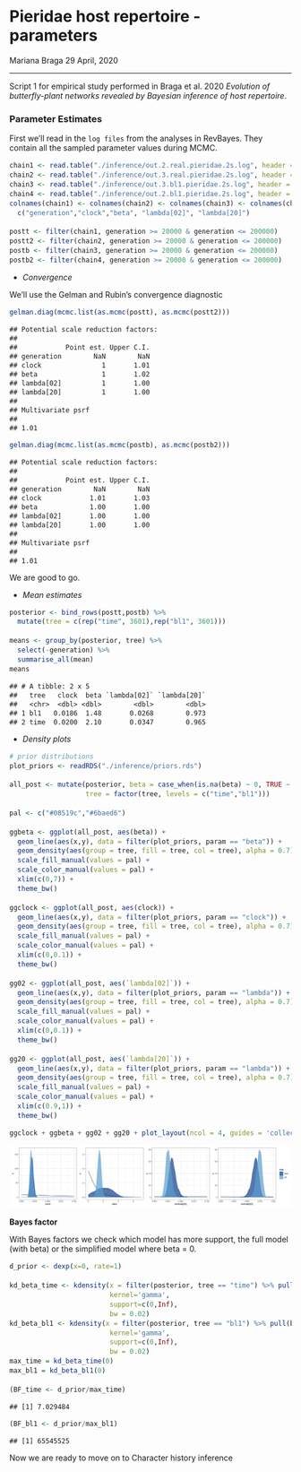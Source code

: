 Pieridae host repertoire - parameters
================
Mariana Braga
29 April, 2020

-----

Script 1 for empirical study performed in Braga et al. 2020 *Evolution
of butterfly-plant networks revealed by Bayesian inference of host
repertoire*.

### Parameter Estimates

First we’ll read in the `log files` from the analyses in RevBayes. They
contain all the sampled parameter values during MCMC.

``` r
chain1 <- read.table("./inference/out.2.real.pieridae.2s.log", header = TRUE)[,c(1,5,7:9)]
chain2 <- read.table("./inference/out.3.real.pieridae.2s.log", header = TRUE)[,c(1,5,7:9)]
chain3 <- read.table("./inference/out.3.bl1.pieridae.2s.log", header = TRUE)[,c(1,5,7:9)]
chain4 <- read.table("./inference/out.2.bl1.pieridae.2s.log", header = TRUE)[,c(1,5,7:9)]
colnames(chain1) <- colnames(chain2) <- colnames(chain3) <- colnames(chain4) <- 
  c("generation","clock","beta", "lambda[02]", "lambda[20]")

postt <- filter(chain1, generation >= 20000 & generation <= 200000)
postt2 <- filter(chain2, generation >= 20000 & generation <= 200000)
postb <- filter(chain3, generation >= 20000 & generation <= 200000)
postb2 <- filter(chain4, generation >= 20000 & generation <= 200000)
```

  - *Convergence*

We’ll use the Gelman and Rubin’s convergence diagnostic

``` r
gelman.diag(mcmc.list(as.mcmc(postt), as.mcmc(postt2)))
```

    ## Potential scale reduction factors:
    ## 
    ##            Point est. Upper C.I.
    ## generation        NaN        NaN
    ## clock               1       1.01
    ## beta                1       1.02
    ## lambda[02]          1       1.00
    ## lambda[20]          1       1.00
    ## 
    ## Multivariate psrf
    ## 
    ## 1.01

``` r
gelman.diag(mcmc.list(as.mcmc(postb), as.mcmc(postb2)))
```

    ## Potential scale reduction factors:
    ## 
    ##            Point est. Upper C.I.
    ## generation        NaN        NaN
    ## clock            1.01       1.03
    ## beta             1.00       1.00
    ## lambda[02]       1.00       1.00
    ## lambda[20]       1.00       1.00
    ## 
    ## Multivariate psrf
    ## 
    ## 1.01

We are good to go.

  - *Mean estimates*

<!-- end list -->

``` r
posterior <- bind_rows(postt,postb) %>% 
  mutate(tree = c(rep("time", 3601),rep("bl1", 3601)))

means <- group_by(posterior, tree) %>% 
  select(-generation) %>% 
  summarise_all(mean)
means
```

    ## # A tibble: 2 x 5
    ##   tree   clock  beta `lambda[02]` `lambda[20]`
    ##   <chr>  <dbl> <dbl>        <dbl>        <dbl>
    ## 1 bl1   0.0186  1.48       0.0268        0.973
    ## 2 time  0.0200  2.10       0.0347        0.965

  - *Density plots*

<!-- end list -->

``` r
# prior distributions  
plot_priors <- readRDS("./inference/priors.rds")

all_post <- mutate(posterior, beta = case_when(is.na(beta) ~ 0, TRUE ~ beta),
                   tree = factor(tree, levels = c("time","bl1")))

pal <- c("#08519c","#6baed6")

ggbeta <- ggplot(all_post, aes(beta)) +
  geom_line(aes(x,y), data = filter(plot_priors, param == "beta")) +
  geom_density(aes(group = tree, fill = tree, col = tree), alpha = 0.7) +
  scale_fill_manual(values = pal) +
  scale_color_manual(values = pal) +
  xlim(c(0,7)) +
  theme_bw()

ggclock <- ggplot(all_post, aes(clock)) +
  geom_line(aes(x,y), data = filter(plot_priors, param == "clock")) +
  geom_density(aes(group = tree, fill = tree, col = tree), alpha = 0.7) +
  scale_fill_manual(values = pal) +
  scale_color_manual(values = pal) +
  xlim(c(0,0.1)) +
  theme_bw()

gg02 <- ggplot(all_post, aes(`lambda[02]`)) +
  geom_line(aes(x,y), data = filter(plot_priors, param == "lambda")) +
  geom_density(aes(group = tree, fill = tree, col = tree), alpha = 0.7) +
  scale_fill_manual(values = pal) +
  scale_color_manual(values = pal) +
  xlim(c(0,0.1)) +
  theme_bw()

gg20 <- ggplot(all_post, aes(`lambda[20]`)) +
  geom_line(aes(x,y), data = filter(plot_priors, param == "lambda")) +
  geom_density(aes(group = tree, fill = tree, col = tree), alpha = 0.7) +
  scale_fill_manual(values = pal) +
  scale_color_manual(values = pal) +
  xlim(c(0.9,1)) +
  theme_bw()
```

``` r
ggclock + ggbeta + gg02 + gg20 + plot_layout(ncol = 4, guides = 'collect')
```

![](Pieridae_parameters_files/figure-gfm/densities-1.png)<!-- -->

**Bayes factor**

With Bayes factors we check which model has more support, the full model
(with beta) or the simplified model where beta = 0.

``` r
d_prior <- dexp(x=0, rate=1)

kd_beta_time <- kdensity(x = filter(posterior, tree == "time") %>% pull(beta), 
                         kernel='gamma', 
                         support=c(0,Inf), 
                         bw = 0.02)
kd_beta_bl1 <- kdensity(x = filter(posterior, tree == "bl1") %>% pull(beta), 
                         kernel='gamma', 
                         support=c(0,Inf), 
                         bw = 0.02)
max_time = kd_beta_time(0)
max_bl1 = kd_beta_bl1(0)

(BF_time <- d_prior/max_time)
```

    ## [1] 7.029484

``` r
(BF_bl1 <- d_prior/max_bl1)
```

    ## [1] 65545525

Now we are ready to move on to Character history inference
